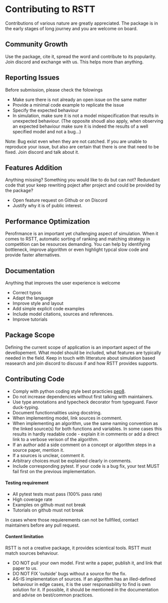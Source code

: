 # Contributing to RSTT

Contributions of various nature are greatly appreciated. The package is in the early stages of long journey and you are welcome on board.


## Community Growth

Use the package, cite it, spread the word and contribute to its popularity.
Join discord and exchange with us. This helps more than anything.


## Reporting Issues

Before submission, please check the folowings

- Make sure there is not already an open issue on the same matter
- Provide a minimal code example to replicate the issue
- Specify the expected behaviour
- In simulation, make sure it is not a model mispecification that results in unexpected behaviour.
(The opposite shoudl also apply, when observing an expected behaviour make sure it is indeed the results of a well specified model and not a bug...)

Note: Bug exist even when they are not catched.
If you are unable to reproduce your issue, but also are certain that there is one that need to be fixed. 
Join discord and talk about it.


## Features Addition

Anything missing? Something you would like to do but can not?
Redundant code that your keep rewriting poject after project and could be provided by the package?

- Open feature request on Github or on Discord
- Justify why it is of public interest.


## Performance Optimization

Perofrmance is an important yet challenging aspect of simulation. When it comes to RSTT, automatic sorting of ranking and matching strategy in competition can be resources demanding. You can help by identifying bottleneck, improve algorithm or even highlight typcal slow code and provide faster alternatives. 


## Documentation

Anything that improves the user experience is welcome
- Correct typos
- Adapt the language
- Improve style and layout
- Add simple explicit code examples
- Include model citations, sources and references.
- Improve tutorials


## Package Scope

Defining the current scope of application is an important aspect of the devellopement. What model should be included, what features are typically needed in the field. 
Keep in touch with litterature about simulation based reasearch and join discord to discuss if and how RSTT provides supports.


## Contributing Code

- Comply with python coding style best practicies [pep8](https://peps.python.org/pep-0008/).
- Do not increase dependencies without first talking with maintainers.
- Use type annotations and typecheck decorator from typeguard. Favor duck-typing.
- Document functionnalities using docstring.
- When implementing model, link sources in comment.
- When implementing an algorithm, use the same naming convention as the linked source(s) for both functions and variables. In some cases this results in hardly readable code - explain it in comments or add a direct link to a verbose verison of the algorithm.
- If an author add a side comment on a concept or algorithm steps in a source paper, mention it.
- If a sources is unclear, comment it.
- Arbitrary choices must be explained clearly in comments.
- Include corresponding pytest. If your code is a bug fix, your test MUST fail first on the previous implementation.


#### Testing requirement

- All pytest tests must pass (100% pass rate)
- High coverage rate
- Examples on github must not break
- Tutorials on github must not break

In cases where those requierements can not be fullfiled, contact maintainers before any pull request.


#### Content limitation

RSTT is not a creative package, it provides scientical tools. RSTT must match sources behaviour.
- DO NOT pull your own model. First write a paper, publish it, and link that paper to us.
- DO NOT FIX 'outside' bugs without a source for the fix.
- AS-IS implementation of sources. If an algorithm has an illed-defined behaviour in edge cases, it is the user responasbility to find is own solution for it. If possible, it should be mentioned in the documentation and advise on best/common practices.

